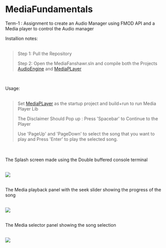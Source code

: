 # MediaFundamentals <br>
 Term-1 : Assignment to create an Audio Manager using FMOD API and a Media player to control the Audio manager <br>

Installion notes:<br>
<br>
> Step 1: Pull the Repository<br>
>
> Step 2: Open the MediaFanshawr.sln and compile both the Projects [AudioEngine](https://github.com/RedBellPepperoni/MediaFundamentals/blob/main/AudioEngine/AudioEngine.vcxproj "AudioEngine") and [MediaPLayer](https://github.com/RedBellPepperoni/MediaFundamentals/blob/main/MediaPlayer/MediaPlayer.vcxproj "MediaPlayer")<br>
<br>


Usage:<br>
<br> 
> Set [MediaPLayer](https://github.com/RedBellPepperoni/MediaFundamentals/blob/main/MediaPlayer/MediaPlayer.vcxproj "MediaPlayer") as the startup project and build+run to run Media Player Lib<br>
>
> The Disclaimer Should Pop up : Press 'Spacebar' to Continue to the Player<br>
>
> Use 'PageUp' and 'PageDown' to select the song that you want to play and Press 'Enter' to play the selected song.
>
<br>


<br>
The Splash screen made using the Double buffered console terminal 
<br>
<br>

![](https://github.com/RedBellPepperoni/MediaFundamentals/blob/main/mediaDisclaimer.gif)
<br>
<br>


The Media playback panel with the seek slider showing the progress of the song
<br>
<br>

![](https://github.com/RedBellPepperoni/MediaFundamentals/blob/main/mediaPlayback.gif)
<br>
<br>

The Media selector panel showing the song selection
<br>
<br>

![](https://github.com/RedBellPepperoni/MediaFundamentals/blob/main/mediaSelect.gif)
<br>
<br>
